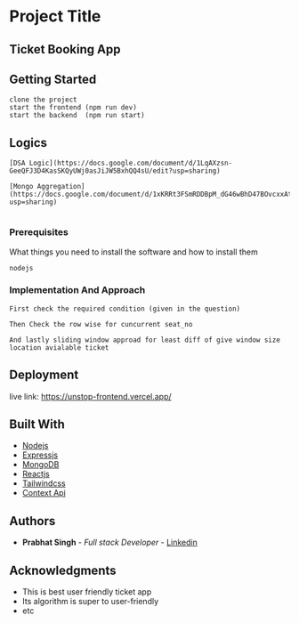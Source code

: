 # Project Title

## Ticket Booking App

## Getting Started

```
clone the project
start the frontend (npm run dev)
start the backend  (npm run start)
```
## Logics

```
[DSA Logic](https://docs.google.com/document/d/1LqAXzsn-GeeQFJ3D4KasSKQyUWj0asJiJW5BxhQQ4sU/edit?usp=sharing)

[Mongo Aggregation](https://docs.google.com/document/d/1xKRRt3FSmRDDBpM_dG46wBhD47BOvcxxAt_ZxhzJmeU/edit?usp=sharing)
 
```

### Prerequisites

What things you need to install the software and how to install them

```
nodejs
```

### Implementation And Approach

```
First check the required condition (given in the question)
```

```
Then Check the row wise for cuncurrent seat_no
```

```
And lastly sliding window approad for least diff of give window size location avialable ticket
```

## Deployment

live link: https://unstop-frontend.vercel.app/



## Built With

* [Nodejs]()
* [Expressjs]()
* [MongoDB]()
* [Reactjs]()
* [Tailwindcss]()
* [Context Api]()

## Authors

* **Prabhat Singh** - *Full stack Developer* - [Linkedin](https://www.linkedin.com/in/prabhat-singh-71296721b/)

## Acknowledgments

* This is best user friendly ticket app
* Its algorithm is super to user-friendly
* etc




